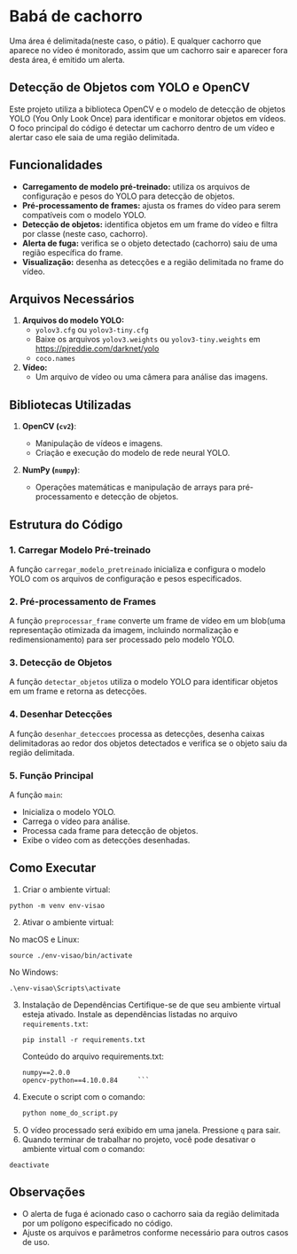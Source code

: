 # Babá de cachorro
Uma área é delimitada(neste caso, o pátio). E qualquer cachorro que aparece no vídeo é monitorado, assim que um cachorro sair e aparecer fora desta área, é emitido um alerta.

## Detecção de Objetos com YOLO e OpenCV

Este projeto utiliza a biblioteca OpenCV e o modelo de detecção de objetos YOLO (You Only Look Once) para identificar e monitorar objetos em vídeos. O foco principal do código é detectar um cachorro dentro de um vídeo e alertar caso ele saia de uma região delimitada.

## Funcionalidades

- **Carregamento de modelo pré-treinado:** utiliza os arquivos de configuração e pesos do YOLO para detecção de objetos.
- **Pré-processamento de frames:** ajusta os frames do vídeo para serem compatíveis com o modelo YOLO.
- **Detecção de objetos:** identifica objetos em um frame do vídeo e filtra por classe (neste caso, cachorro).
- **Alerta de fuga:** verifica se o objeto detectado (cachorro) saiu de uma região específica do frame.
- **Visualização:** desenha as detecções e a região delimitada no frame do vídeo.

## Arquivos Necessários

1. **Arquivos do modelo YOLO:**
   - `yolov3.cfg` ou `yolov3-tiny.cfg`
   - Baixe os arquivos `yolov3.weights` ou `yolov3-tiny.weights` em https://pjreddie.com/darknet/yolo
   - `coco.names`
2. **Vídeo:**
   - Um arquivo de vídeo ou uma câmera para análise das imagens.

## Bibliotecas Utilizadas

1. **OpenCV (`cv2`)**:
   - Manipulação de vídeos e imagens.
   - Criação e execução do modelo de rede neural YOLO.

2. **NumPy (`numpy`)**:
   - Operações matemáticas e manipulação de arrays para pré-processamento e detecção de objetos.

## Estrutura do Código

### 1. **Carregar Modelo Pré-treinado**
A função `carregar_modelo_pretreinado` inicializa e configura o modelo YOLO com os arquivos de configuração e pesos especificados.

### 2. **Pré-processamento de Frames**
A função `preprocessar_frame` converte um frame de vídeo em um blob(uma representação otimizada da imagem, incluindo normalização e redimensionamento) para ser processado pelo modelo YOLO.

### 3. **Detecção de Objetos**
A função `detectar_objetos` utiliza o modelo YOLO para identificar objetos em um frame e retorna as detecções.

### 4. **Desenhar Detecções**
A função `desenhar_deteccoes` processa as detecções, desenha caixas delimitadoras ao redor dos objetos detectados e verifica se o objeto saiu da região delimitada.

### 5. **Função Principal**
A função `main`:
- Inicializa o modelo YOLO.
- Carrega o vídeo para análise.
- Processa cada frame para detecção de objetos.
- Exibe o vídeo com as detecções desenhadas.

## Como Executar
1. Criar o ambiente virtual:
  ```
  python -m venv env-visao
  ```
2. Ativar o ambiente virtual:
  
  No macOS e Linux:
  ```
  source ./env-visao/bin/activate
  ```
  No Windows:
  
  ```
  .\env-visao\Scripts\activate
  ```
3. Instalação de Dependências
   Certifique-se de que seu ambiente virtual esteja ativado. Instale as dependências listadas no arquivo ```requirements.txt```:
     ```
     pip install -r requirements.txt
     ```
   Conteúdo do arquivo requirements.txt:
     ```
     numpy==2.0.0
     opencv-python==4.10.0.84     ```

4. Execute o script com o comando:
   ```bash
   python nome_do_script.py
   ```
5. O vídeo processado será exibido em uma janela. Pressione `q` para sair.
6. Quando terminar de trabalhar no projeto, você pode desativar o ambiente virtual com o comando:
  ```
  deactivate
  ```

## Observações
- O alerta de fuga é acionado caso o cachorro saia da região delimitada por um polígono especificado no código.
- Ajuste os arquivos e parâmetros conforme necessário para outros casos de uso.

